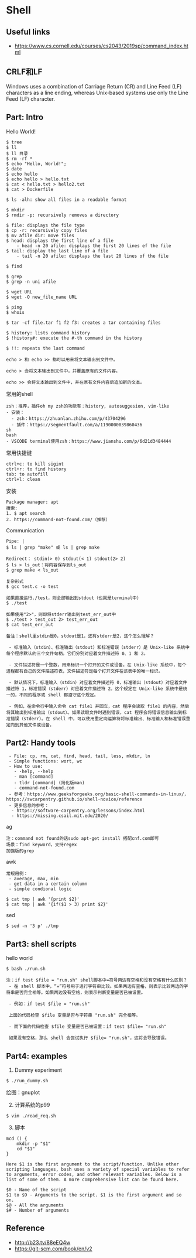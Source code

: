 # Shell

## Useful links
 - https://www.cs.cornell.edu/courses/cs2043/2019sp/command_index.html

## CRLF和LF
Windows uses a combination of Carriage Return (CR) and Line Feed (LF) characters as a line ending, whereas Unix-based systems use only the Line Feed (LF) character.

## Part: Intro
Hello World!
```shell
$ tree
$ ll
$ ll 目录
$ rm -rf *
$ echo "Hello, World!";
$ date
$ echo hello
$ echo hello > hello.txt
$ cat < hello.txt > hello2.txt
$ cat > Dockerfile

$ ls -alh: show all files in a readable format

$ mkdir
$ rmdir -p: recursively removes a directory

$ file: displays the file type
$ cp -r: recursively copy files
$ mv afile dir: move files
$ head: displays the first line of a file
    - head -n 20 afile: displays the first 20 lines ef the file
$ tail: display the last line of a file
    - tail -n 20 afile: displays the last 20 lines of the file

$ find

$ grep 
$ grep -n uni afile

$ wget URL
$ wget -O new_file_name URL

$ ping 
$ whois

$ tar -cf file.tar f1 f2 f3: creates a tar containing files

$ history: lists command history
$ !history#: execute the #-th command in the history

$ !!: repeats the last command
```

```
echo > 和 echo >> 都可以用来将文本输出到文件中。

echo > 会将文本输出到文件中，并覆盖原有的文件内容。

echo >> 会将文本输出到文件中，并在原有文件内容后追加新的文本。
```


常用的shell
```
zsh：推荐，插件oh my zsh的功能有：history, autosuggesion, vim-like
- 安装：
  - zsh：https://zhuanlan.zhihu.com/p/43704296
  - 插件：https://segmentfault.com/a/1190000039860436
sh
bash
- VSCODE terminal使用zsh：https://www.jianshu.com/p/6d21d3484444
```

常用快捷键

```
ctrl+c: to kill sigint
ctrl+r: to find history
tab: to autofill
ctrl+l: clean
```

安装
```
Package manager: apt
搜索: 
1. $ apt search
2. https://command-not-found.com/（推荐）
```

Communication
```shell
Pipe: |
$ ls | grep "make" 或 ls | grep make

Redirect： stdin(> 0) stdout(< 1) stdout(2> 2)
$ ls > ls_out：将内容保存到ls_out
$ grep make < ls_out

复杂形式
$ gcc test.c -o test

如果直接运行./test，则全部输出到stdout（也就是terminal中）
$ ./test

如果使用"2>"，则即将stderr输出到test_err_out中
$ ./test > test_out 2> test_err_out
$ cat test_err_out

备注：shell里stdin是0，stdout是1，还有stderr是2，这个怎么理解？

 - 标准输入（stdin）、标准输出（stdout）和标准错误（stderr）是 Unix-like 系统中每个程序默认的三个文件句柄。它们分别对应着文件描述符 0、1 和 2。

 - 文件描述符是一个整数，用来标识一个打开的文件或设备。在 Unix-like 系统中，每个进程都有自己的文件描述符表，文件描述符是每个打开文件在该表中的唯一标识。

 - 默认情况下，标准输入（stdin）对应着文件描述符 0，标准输出（stdout）对应着文件描述符 1，标准错误（stderr）对应着文件描述符 2。这个规定在 Unix-like 系统中是统一的，不同的程序或 shell 都遵守这个规定。

 - 例如，在命令行中输入命令 cat file1 并回车，cat 程序会读取 file1 的内容，然后将其输出到标准输出（stdout）。如果读取文件时遇到错误，cat 程序会将错误信息输出到标准错误（stderr）。在 shell 中，可以使用重定向运算符将标准输出、标准输入和标准错误重定向到其他文件或设备。
```

## Part2: Handy tools
```
 - File: cp, rm, cat, find, head, tail, less, mkdir, ln
 - Simple functions: wort, wc
 - How to use: 
   - -help, --help
   - man [command]
   - tldr [command] (简化版man)
   - command-not-found.com
 - 参考：https://www.geeksforgeeks.org/basic-shell-commands-in-linux/，https://swcarpentry.github.io/shell-novice/reference
 - 更多信息的参考：
  - https://software-carpentry.org/lessons/index.html
  - https://missing.csail.mit.edu/2020/
```

ag
```
注：command not found的话sudo apt-get install 搭配cnf.com即可
场景：find keyword，支持regex
加强版的grep
```

awk
```shell
常规用例：
 - average, max, min
 - get data in a certain column
 - simple condional logic

$ cat tmp | awk '{print $2}'
$ cat tmp | awk '{if($1 > 3) print $2}'
```

sed
```
$ sed -n '3 p' ./tmp
```

## Part3: shell scripts

hello world
```shell
$ bash ./run.sh
```

```
注：if test $file = "run.sh" shell脚本中=符号两边有空格和没有空格有什么区别？
 - 在 shell 脚本中，“=”符号用于进行字符串比较。如果两边有空格，则表示比较两边的字符串是否完全相等。如果两边没有空格，则表示判断变量是否已被设置。

 - 例如：if test $file = "run.sh"
 
 上面的代码检查 $file 变量是否与字符串 "run.sh" 完全相等。
 
 - 而下面的代码检查 $file 变量是否已被设置：if test $file= "run.sh"
 
 如果没有空格，那么 shell 会尝试执行 $file= "run.sh"，这将会导致错误。
```

## Part4: examples

1. Dummy experiment
```shell
$ ./run_dummy.sh
```

绘图：gnuplot


2. 计算系统的p99
```shell
$ vim ./read_req.sh
```

3. 脚本
```
mcd () {
    mkdir -p "$1"
    cd "$1"
}

Here $1 is the first argument to the script/function. Unlike other scripting languages, bash uses a variety of special variables to refer to arguments, error codes, and other relevant variables. Below is a list of some of them. A more comprehensive list can be found here.

$0 - Name of the script
$1 to $9 - Arguments to the script. $1 is the first argument and so on.
$@ - All the arguments
$# - Number of arguments
```
## Reference
 - http://b23.tv/88eEQ4w
 - https://git-scm.com/book/en/v2
